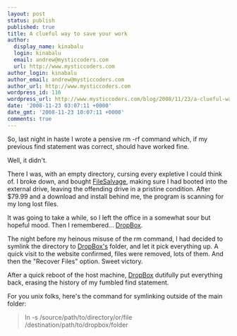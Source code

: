```yaml
---
layout: post
status: publish
published: true
title: A clueful way to save your work
author:
  display_name: kinabalu
  login: kinabalu
  email: andrew@mysticcoders.com
  url: http://www.mysticcoders.com
author_login: kinabalu
author_email: andrew@mysticcoders.com
author_url: http://www.mysticcoders.com
wordpress_id: 116
wordpress_url: http://www.mysticcoders.com/blog/2008/11/23/a-clueful-way-to-save-your-work/
date: '2008-11-23 03:07:11 +0000'
date_gmt: '2008-11-23 10:07:11 +0000'
comments: true
---
```

So, last night in haste I wrote a pensive rm -rf command which, if my previous find statement was correct, should have worked fine.

Well, it didn't.

There I was, with an empty directory, cursing every expletive I could think of. I broke down, and bought <a title="FileSalvage" href="http://subrosasoft.com/OSXSoftware/index.php?main_page=product_info&amp;products_id=1">FileSalvage</a>, making sure I had booted into the external drive, leaving the offending drive in a pristine condition. After $79.99 and a download and install behind me, the program is scanning for my long lost files.

It was going to take a while, so I left the office in a somewhat sour but hopeful mood. Then I remembered... <a title="DropBox" href="http://www.getdropbox.com/">DropBox</a>.

The night before my heinous misuse of the rm command, I had decided to symlink the directory to <a title="DropBox" href="http://www.getdropbox.com/">DropBox's</a> folder, and let it pick everything up. A quick visit to the website confirmed, files were removed, lots of them. And then the "Recover Files" option. Sweet victory.

After a quick reboot of the host machine, <a title="DropBox" href="http://www.getdropbox.com/">DropBox</a> dutifully put everything back, erasing the history of my fumbled find statement.

For you unix folks, here's the command for symlinking outside of the main folder:

<blockquote>ln -s /source/path/to/directory/or/file /destination/path/to/dropbox/folder</blockquote>


